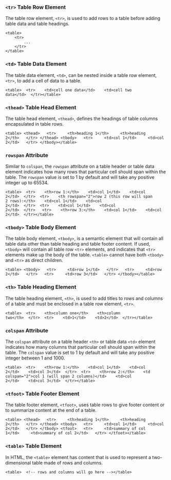 ### `<tr>` Table Row Element

The table row element, `<tr>`, is used to add rows to a table before adding table data and table headings.

```
<table>  
	<tr>    
		...  
	</tr>
</table>
```

### `<td>` Table Data Element

The table data element, `<td>`, can be nested inside a table row element, `<tr>`, to add a cell of data to a table.

```
<table>  <tr>    <td>cell one data</td>    <td>cell two data</td>  </tr></table>
```

### `<thead>` Table Head Element

The table head element, `<thead>`, defines the headings of table columns encapsulated in table rows.

```
<table> <thead>   <tr>     <th>heading 1</th>     <th>heading 2</th>   </tr> </thead> <tbody>   <tr>     <td>col 1</td>     <td>col 2</td>   </tr> </tbody></table>
```

### `rowspan` Attribute

Similar to `colspan`, the `rowspan` attribute on a table header or table data element indicates how many rows that particular cell should span within the table. The `rowspan` value is set to 1 by default and will take any positive integer up to 65534.

```
<table>  <tr>    <th>row 1:</th>    <td>col 1</td>    <td>col 2</td>  </tr>  <tr>    <th rowspan="2">row 2 (this row will span 2 rows):</th>    <td>col 1</td>    <td>col 2</td>  </tr>  <tr>    <td>col 1</td>    <td>col 2</td>  </tr>   <tr>    <th>row 3:</th>    <td>col 1</td>    <td>col 2</td>  </tr></table>
```

### `<tbody>` Table Body Element

The table body element, `<tbody>`, is a semantic element that will contain all table data other than table heading and table footer content. If used, `<tbody>` will contain all table row `<tr>` elements, and indicates that `<tr>` elements make up the body of the table. `<table>` cannot have both `<tbody>` and `<tr>` as direct children.

```
<table> <tbody>   <tr>     <td>row 1</td>   </tr>   <tr>     <td>row 2</td>   </tr>   <tr>     <td>row 3</td>   </tr> </tbody></table>
```

### `<th>` Table Heading Element

The table heading element, `<th>`, is used to add titles to rows and columns of a table and must be enclosed in a table row element, `<tr>`.

```
<table>  <tr>    <th>column one</th>    <th>column two</th>  </tr>  <tr>    <td>1</td>    <td>2</td>  </tr></table>
```

### `colspan` Attribute

The `colspan` attribute on a table header `<th>` or table data `<td>` element indicates how many columns that particular cell should span within the table. The `colspan` value is set to 1 by default and will take any positive integer between 1 and 1000.

```
<table>  <tr>    <th>row 1:</th>    <td>col 1</td>    <td>col 2</td>    <td>col 3</td>  </tr>  <tr>    <th>row 2:</th>    <td colspan="2">col 1 (will span 2 columns)</td>    <td>col 2</td>    <td>col 3</td>  </tr></table>
```

### `<tfoot>` Table Footer Element

The table footer element, `<tfoot>`, uses table rows to give footer content or to summarize content at the end of a table.

```
<table> <thead>   <tr>     <th>heading 1</th>     <th>heading 2</th>   </tr> </thead> <tbody>   <tr>     <td>col 1</td>     <td>col 2</td>   </tr> </tbody> <tfoot>   <tr>     <td>summary of col 1</td>     <td>summary of col 2</td>   </tr> </tfoot></table>
```

### `<table>` Table Element

In HTML, the `<table>` element has content that is used to represent a two-dimensional table made of rows and columns.

```
<table>  <!-- rows and columns will go here --></table>
```